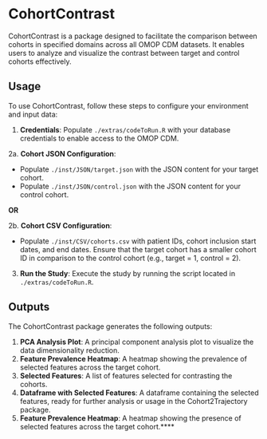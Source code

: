 # CohortContrast

CohortContrast is a package designed to facilitate the comparison between cohorts in specified domains across all OMOP CDM datasets. It enables users to analyze and visualize the contrast between target and control cohorts effectively.

## Usage

To use CohortContrast, follow these steps to configure your environment and input data:

1. **Credentials**: Populate `./extras/codeToRun.R` with your database credentials to enable access to the OMOP CDM.

2a. **Cohort JSON Configuration**:
   - Populate `./inst/JSON/target.json` with the JSON content for your target cohort.
   - Populate `./inst/JSON/control.json` with the JSON content for your control cohort.

   **OR**

2b. **Cohort CSV Configuration**:
   - Populate `./inst/CSV/cohorts.csv` with patient IDs, cohort inclusion start dates, and end dates. Ensure that the target cohort has a smaller cohort ID in comparison to the control cohort (e.g., target = 1, control = 2).

3. **Run the Study**: Execute the study by running the script located in `./extras/codeToRun.R`.

## Outputs

The CohortContrast package generates the following outputs:

1. **PCA Analysis Plot**: A principal component analysis plot to visualize the data dimensionality reduction.
2. **Feature Prevalence Heatmap**: A heatmap showing the prevalence of selected features across the target cohort.
3. **Selected Features**: A list of features selected for contrasting the cohorts.
4. **Dataframe with Selected Features**: A dataframe containing the selected features, ready for further analysis or usage in the Cohort2Trajectory package.
5. **Feature Prevalence Heatmap**: A heatmap showing the presence of selected features across the target cohort.****
